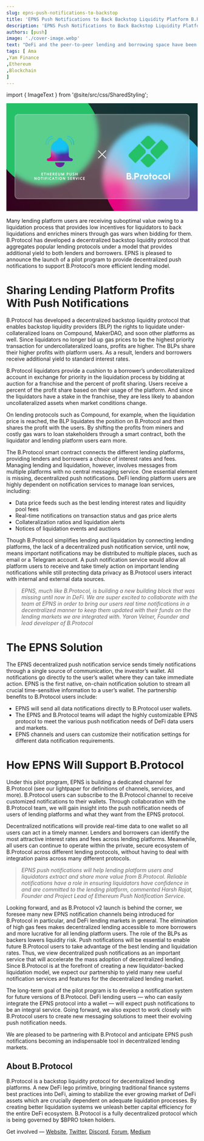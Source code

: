 ```yaml
---
slug: epns-push-notifications-to-backstop
title: 'EPNS Push Notifications to Back Backstop Liquidity Platform B.Protocol'
description: 'EPNS Push Notifications to Back Backstop Liquidity Platform B.Protocol'
authors: [push]
image: './cover-image.webp'
text: "DeFi and the peer-to-peer lending and borrowing space have been ever-expanding and have been one of the killer use-cases of the Web3 ecosystem. Although most peer-to-peer lending protocols rely on the value of the collateral provided for the loans, this often comes with the risk of liquidation at times of market volatility."
tags: [ Ama
,Yam Finance
,Ethereum
,Blockchain
]
---
```


import { ImageText } from '@site/src/css/SharedStyling';

![Cover Image of EPNS Push Notifications to Back Backstop Liquidity Platform B.Protocol](./cover-image.webp)

<!--truncate-->

Many lending platform users are receiving suboptimal value owing to a liquidation process that provides low incentives for liquidators to back liquidations and enriches miners through gas wars when bidding for them. B.Protocol has developed a decentralized backstop liquidity protocol that aggregates popular lending protocols under a model that provides additional yield to both lenders and borrowers. EPNS is pleased to announce the launch of a pilot program to provide decentralized push notifications to support B.Protocol’s more efficient lending model.

# Sharing Lending Platform Profits With Push Notifications

B.Protocol has developed a decentralized backstop liquidity protocol that enables backstop liquidity providers (BLP) the rights to liquidate under-collateralized loans on Compound, MakerDAO, and soon other platforms as well. Since liquidators no longer bid up gas prices to be the highest priority transaction for undercollateralized loans, profits are higher. The BLPs share their higher profits with platform users. As a result, lenders and borrowers receive additional yield to standard interest rates.

B.Protocol liquidators provide a cushion to a borrower’s undercollateralized account in exchange for priority in the liquidation process by bidding at auction for a franchise and the percent of profit sharing. Users receive a percent of the profit share based on their usage of the platform. And since the liquidators have a stake in the franchise, they are less likely to abandon uncollateralized assets when market conditions change.

On lending protocols such as Compound, for example, when the liquidation price is reached, the BLP liquidates the position on B.Protocol and then shares the profit with the users. By shifting the profits from miners and costly gas wars to loan stakeholders through a smart contract, both the liquidator and lending platform users earn more.

The B.Protocol smart contract connects the different lending platforms, providing lenders and borrowers a choice of interest rates and fees. Managing lending and liquidation, however, involves messages from multiple platforms with no central messaging service. One essential element is missing, decentralized push notifications. DeFi lending platform users are highly dependent on notification services to manage loan services, including:

- Data price feeds such as the best lending interest rates and liquidity pool fees
- Real-time notifications on transaction status and gas price alerts
- Collateralization ratios and liquidation alerts
- Notices of liquidation events and auctions

Though B.Protocol simplifies lending and liquidation by connecting lending platforms, the lack of a decentralized push notification service, until now, means important notifications may be distributed to multiple places, such as email or a Telegram account. A push notification service would allow all platform users to receive and take timely action on important lending notifications while still protecting data privacy as B.Protocol users interact with internal and external data sources.

> _EPNS, much like B.Protocol, is building a new building block that was missing until now in DeFi. We are super excited to collaborate with the team at EPNS in order to bring our users real time notifications in a decentralized manner to keep them updated with their funds on the lending markets we are integrated with. Yaron Velner, Founder and lead developer of B.Protocol_

# The EPNS Solution

The EPNS decentralized push notification service sends timely notifications through a single source of communication, the investor’s wallet. All notifications go directly to the user’s wallet where they can take immediate action. EPNS is the first native, on-chain notification solution to stream all crucial time-sensitive information to a user’s wallet. The partnership benefits to B.Protocol users include:

- EPNS will send all data notifications directly to B.Protocol user wallets.
- The EPNS and B.Protocol teams will adapt the highly customizable EPNS protocol to meet the various push notification needs of DeFi data users and markets.
- EPNS channels and users can customize their notification settings for different data notification requirements.

# How EPNS Will Support B.Protocol

Under this pilot program, EPNS is building a dedicated channel for B.Protocol (see our lightpaper for definitions of channels, services, and more). B.Protocol users can subscribe to the B.Protocol channel to receive customized notifications to their wallets. Through collaboration with the B.Protocol team, we will gain insight into the push notification needs of users of lending platforms and what they want from the EPNS protocol.

Decentralized notifications will provide real-time data to one wallet so all users can act in a timely manner. Lenders and borrowers can identify the most attractive interest rates and fees across lending platforms. Meanwhile, all users can continue to operate within the private, secure ecosystem of B.Protocol across different lending protocols, without having to deal with integration pains across many different protocols.

> _EPNS push notifications will help lending platform users and liquidators extract and share more value from B.Protocol. Reliable notifications have a role in ensuring liquidators have confidence in and are committed to the lending platform, commented Harsh Rajat, Founder and Project Lead of Ethereum Push Notification Service._

Looking forward, and as B.Protocol v2 launch is behind the corner, we foresee many new EPNS notification channels being introduced for B.Protocol in particular, and DeFi lending markets in general. The elimination of high gas fees makes decentralized lending accessible to more borrowers and more lucrative for all lending platform users. The role of the BLPs as backers lowers liquidity risk. Push notifications will be essential to enable future B.Protocol users to take advantage of the best lending and liquidation rates. Thus, we view decentralized push notifications as an important service that will accelerate the mass adoption of decentralized lending. Since B.Protocol is at the forefront of creating a new liquidator-backed liquidation model, we expect our partnership to yield many new useful notification services and features for the decentralized lending market.

The long-term goal of the pilot program is to develop a notification system for future versions of B.Protocol. DeFi lending users — who can easily integrate the EPNS protocol into a wallet — will expect push notifications to be an integral service. Going forward, we also expect to work closely with B.Protocol users to create new messaging solutions to meet their evolving push notification needs.

We are pleased to be partnering with B.Protocol and anticipate EPNS push notifications becoming an indispensable tool in decentralized lending markets.

## About B.Protocol

B.Protocol is a backstop liquidity protocol for decentralized lending platforms. A new DeFi lego primitive, bringing traditional finance systems best practices into DeFi, aiming to stabilize the ever growing market of DeFi assets which are crucially dependent on adequate liquidation processes. By creating better liquidation systems we unleash better capital efficiency for the entire DeFi ecosystem. B.Protocol is a fully decentralized protocol which is being governed by $BPRO token holders.

Get involved — [Website](https://www.bprotocol.org/), [Twitter](https://twitter.com/bprotocoleth), [Discord](https://discord.gg/bJ4guuw), [Forum](https://forum.bprotocol.org/), [Medium](https://medium.com/b-protocol)
